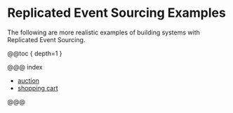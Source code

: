 # Replicated Event Sourcing Examples

The following are more realistic examples of building systems with Replicated Event Sourcing.

@@toc { depth=1 }

@@@ index

* [auction](replicated-eventsourcing-auction.md)
* [shopping cart](replicated-eventsourcing-cart.md)

@@@


